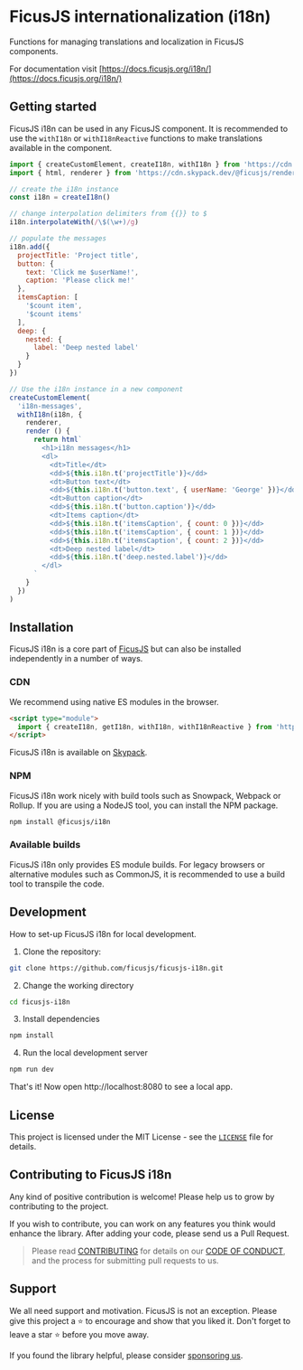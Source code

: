 # FicusJS internationalization (i18n)

Functions for managing translations and localization in FicusJS components.

For documentation visit [https://docs.ficusjs.org/i18n/](https://docs.ficusjs.org/i18n/)

## Getting started

FicusJS i18n can be used in any FicusJS component. It is recommended to use the `withI18n` or `withI18nReactive` functions to make translations available in the component.

```js
import { createCustomElement, createI18n, withI18n } from 'https://cdn.skypack.dev/ficusjs@6'
import { html, renderer } from 'https://cdn.skypack.dev/@ficusjs/renderers@5/uhtml'

// create the i18n instance
const i18n = createI18n()

// change interpolation delimiters from {{}} to $
i18n.interpolateWith(/\$(\w+)/g)

// populate the messages
i18n.add({
  projectTitle: 'Project title',
  button: {
    text: 'Click me $userName!',
    caption: 'Please click me!'
  },
  itemsCaption: [
    '$count item',
    '$count items'
  ],
  deep: {
    nested: {
      label: 'Deep nested label'
    }
  }
})

// Use the i18n instance in a new component
createCustomElement(
  'i18n-messages',
  withI18n(i18n, {
    renderer,
    render () {
      return html`
        <h1>i18n messages</h1>
        <dl>
          <dt>Title</dt>
          <dd>${this.i18n.t('projectTitle')}</dd>
          <dt>Button text</dt>
          <dd>${this.i18n.t('button.text', { userName: 'George' })}</dd>
          <dt>Button caption</dt>
          <dd>${this.i18n.t('button.caption')}</dd>
          <dt>Items caption</dt>
          <dd>${this.i18n.t('itemsCaption', { count: 0 })}</dd>
          <dd>${this.i18n.t('itemsCaption', { count: 1 })}</dd>
          <dd>${this.i18n.t('itemsCaption', { count: 2 })}</dd>
          <dt>Deep nested label</dt>
          <dd>${this.i18n.t('deep.nested.label')}</dd>
        </dl>
      `
    }
  })
)
```

## Installation

FicusJS i18n is a core part of [FicusJS](https://docs.ficusjs.org) but can also be installed independently in a number of ways.

### CDN

We recommend using native ES modules in the browser.

```html
<script type="module">
  import { createI18n, getI18n, withI18n, withI18nReactive } from 'https://cdn.skypack.dev/@ficusjs/i18n'
</script>
```

FicusJS i18n is available on [Skypack](https://www.skypack.dev/view/@ficusjs/i18n).

### NPM

FicusJS i18n work nicely with build tools such as Snowpack, Webpack or Rollup. If you are using a NodeJS tool, you can install the NPM package.

```bash
npm install @ficusjs/i18n
```

### Available builds

FicusJS i18n only provides ES module builds. For legacy browsers or alternative modules such as CommonJS, it is recommended to use a build tool to transpile the code.

## Development

How to set-up FicusJS i18n for local development.

1. Clone the repository:

```bash
git clone https://github.com/ficusjs/ficusjs-i18n.git
```

2. Change the working directory

```bash
cd ficusjs-i18n
```

3. Install dependencies

```bash
npm install
```

4. Run the local development server

```bash
npm run dev
```

That's it! Now open http://localhost:8080 to see a local app.

## License

This project is licensed under the MIT License - see the [`LICENSE`](LICENSE) file for details.

## Contributing to FicusJS i18n

Any kind of positive contribution is welcome! Please help us to grow by contributing to the project.

If you wish to contribute, you can work on any features you think would enhance the library. After adding your code, please send us a Pull Request.

> Please read [CONTRIBUTING](CONTRIBUTING.md) for details on our [CODE OF CONDUCT](CODE_OF_CONDUCT.md), and the process for submitting pull requests to us.

## Support

We all need support and motivation. FicusJS is not an exception. Please give this project a ⭐️ to encourage and show that you liked it. Don't forget to leave a star ⭐️ before you move away.

If you found the library helpful, please consider [sponsoring us](https://github.com/sponsors/ficusjs).
